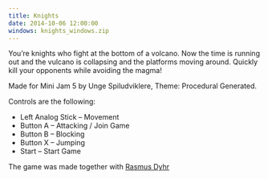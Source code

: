 ```yaml
---
title: Knights
date: 2014-10-06 12:00:00
windows: knights_windows.zip
---
```


You’re knights who fight at the bottom of a volcano. Now the time is running out and the vulcano is collapsing and the platforms moving around. Quickly kill your opponents while avoiding the magma! 

Made for Mini Jam 5 by Unge Spiludviklere, Theme: Procedural Generated. 

Controls are the following:

- Left Analog Stick – Movement
- Button A – Attacking / Join Game
- Button B – Blocking
- Button X – Jumping
- Start – Start Game

The game was made together with [Rasmus Dyhr](http://rasmusdyhr.me)
